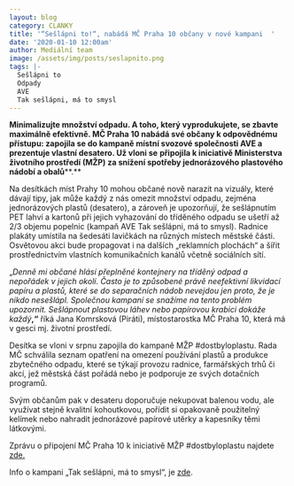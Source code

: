 ```yaml
---
layout: blog
category: CLANKY
title: '“Sešlápni to!“, nabádá MČ Praha 10 občany v nové kampani  '
date: '2020-01-10 12:00am'
author: Mediální team
image: /assets/img/posts/seslapnito.png
tags: |-
  Sešlápni to
  Odpady
  AVE
  Tak sešlápni, má to smysl
---
```


**Minimalizujte množství odpadu. A toho, který vyprodukujete, se zbavte maximálně efektivně. MČ Praha 10 nabádá své občany k odpovědnému přístupu: zapojila se do kampaně místní svozové společnosti AVE a prezentuje vlastní desatero. Už vloni se** **připojila k iniciativě Ministerstva životního prostředí (MŽP) za snížení spotřeby jednorázového plastového nádobí a obalů****.**

Na desítkách míst Prahy 10 mohou občané nově narazit na vizuály, které dávají tipy, jak může každý z nás omezit množství odpadu, zejména jednorázových plastů (desatero), a zároveň je upozorňují, že sešlápnutím PET lahví a kartonů při jejich vyhazování do tříděného odpadu se ušetří až 2/3 objemu popelnic (kampaň AVE Tak sešlápni, má to smysl). Radnice plakáty umístila na šedesáti lavičkách na různých místech městské části. Osvětovou akci bude propagovat i na dalších „reklamních plochách“ a šířit prostřednictvím vlastních komunikačních kanálů včetně sociálních sítí.

„_Denně mi občané hlásí přeplněné kontejnery na tříděný odpad a nepořádek v jejich okolí. Často je to způsobené právě neefektivní likvidací papíru a plastů, které se do separačních nádob nevejdou jen proto, že je nikdo nesešlápl. Společnou kampaní se snažíme na tento problém upozornit. Sešlápnout plastovou láhev nebo papírovou krabici dokáže každý_**,“**  říká Jana Komrsková (Piráti), místostarostka MČ Praha 10, která má v gesci mj. životní prostředí.

Desítka se vloni v srpnu zapojila do kampaně MŽP #dostbyloplastu. Rada MČ schválila seznam opatření na omezení používání plastů a produkce zbytečného odpadu, které se týkají provozu radnice, farmářských trhů či akcí, jež městská část pořádá nebo je podporuje ze svých dotačních programů.

Svým občanům pak v desateru doporučuje nekupovat balenou vodu, ale využívat stejně kvalitní kohoutkovou, pořídit si opakovaně použitelný kelímek nebo nahradit jednorázové papírové utěrky a kapesníky těmi látkovými.

Zprávu o připojení MČ Praha 10 k iniciativě MŽP #dostbyloplastu najdete  [zde.](https://www.praha10.cz/urad-mc/tiskove-zpravy-a-aktuality/artmid/4284/praha-10-snizuje-spotrebu-jednorazoveho-plastoveho-nadobi-a-obalu?articleid=2898)

Info o kampani „Tak sešlápni, má to smysl“, je  [zde](https://www.ave.cz/cs/o-spolecnosti/novinky/seslapnuti-ma-smysl-ave-cz-podporuje-v-kampani-efektivni-recyklaci-odpadu-1).

